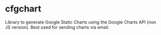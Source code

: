 # cfgchart
Library to generate Google Static Charts using the Google Charts API (non JS version).  Best used for sending charts via email.

